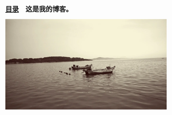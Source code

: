 <link rel="shortcut icon" href="favicon.ico" type="image/x-icon" />
<link rel="bookmark"      href="favicon.ico" type="image/x-icon"/>
<link rel="icon"          href="favicon.ico" type="image/x-icon"/>
<!-- 这是主页文件 -->


## [目录](catalogue.md)　这是我的博客。
![](images/Sea.webp)
